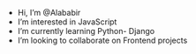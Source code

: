 -  Hi, I’m @Alababir
- I’m interested in JavaScript
- I’m currently learning Python- Django
- I’m looking to collaborate on Frontend projects


<!---
Alababir/Alababir is a ✨ special ✨ repository because its `README.md` (this file) appears on your GitHub profile.
You can click the Preview link to take a look at your changes.
--->

